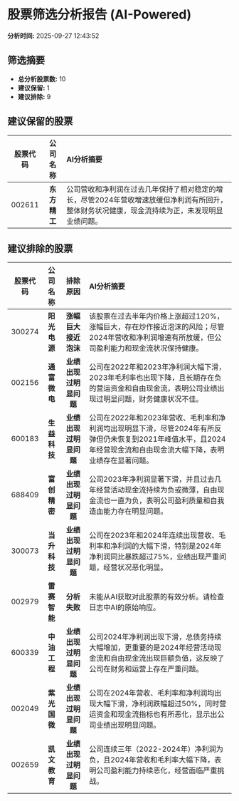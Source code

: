# 股票筛选分析报告 (AI-Powered)

**分析时间:** 2025-09-27 12:43:52

## 筛选摘要

- **总分析股票数:** 10
- **建议保留:** 1
- **建议排除:** 9

## 建议保留的股票

| 股票代码 | 公司名称 | AI分析摘要 |
|:---:|:---:|:---|
| 002611 | **东方精工** | 公司营收和净利润在过去几年保持了相对稳定的增长，尽管2024年营收增速放缓但净利润有所回升，整体财务状况健康，现金流持续为正，未发现明显业绩问题。 |

## 建议排除的股票

| 股票代码 | 公司名称 | 排除原因 | AI分析摘要 |
|:---:|:---:|:---:|:---|
| 300274 | **阳光电源** | **涨幅巨大接近泡沫** | 该股票在过去半年内价格上涨超过120%，涨幅巨大，存在炒作接近泡沫的风险；尽管2024年营收和净利润增速有所放缓，但公司盈利能力和现金流状况保持健康。 |
| 002156 | **通富微电** | **业绩出现过明显问题** | 公司在2022年和2023年净利润大幅下滑，2023年毛利率也出现下降，且长期存在负的营运资金和自由现金流，表明公司业绩出现过明显问题，财务健康状况不佳。 |
| 600183 | **生益科技** | **业绩出现过明显问题** | 公司在2022年和2023年营收、毛利率和净利润均出现明显下滑，尽管2024年有所反弹但仍未恢复到2021年峰值水平，且2024年经营现金流和自由现金流大幅下降，表明业绩存在显著问题。 |
| 688409 | **富创精密** | **业绩出现过明显问题** | 公司2023年净利润显著下滑，并且过去几年经营活动现金流持续为负或微薄，自由现金流也一直为负，表明公司盈利质量和自我造血能力存在明显问题。 |
| 300073 | **当升科技** | **业绩出现过明显问题** | 公司在2023年和2024年连续出现营收、毛利率和净利润的大幅下滑，特别是2024年净利润同比暴跌超过75%，业绩出现严重问题，经营状况恶化明显。 |
| 002979 | **雷赛智能** | **分析失败** | 未能从AI获取对此股票的有效分析。请检查日志中AI的原始响应。 |
| 600339 | **中油工程** | **业绩出现过明显问题** | 公司2024年净利润出现下滑，总债务持续大幅增加，更重要的是2024年经营活动现金流和自由现金流出现巨额负值，这反映了公司在财务和运营上存在严重问题。 |
| 002049 | **紫光国微** | **业绩出现过明显问题** | 公司在2024年营收、毛利率和净利润均出现大幅下滑，净利润跌幅超过50%，同时营运资金和现金流指标也有所恶化，显示出公司业绩出现明显问题。 |
| 002659 | **凯文教育** | **业绩出现过明显问题** | 公司连续三年（2022-2024年）净利润为负，且2024年营收和毛利率大幅下降，表明公司盈利能力持续恶化，经营面临严重挑战。 |
